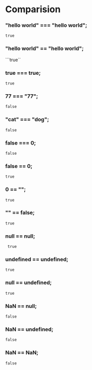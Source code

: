 # Comparision

### "hello world" === "hello world";
```true```

### "hello world" == "hello world";
```true``

### true === true;
```true```

### 77 === "77";
```false```

### "cat" === "dog";
```false```

### false === 0;
```false```

### false == 0;
```true```

### 0 == "";
```true```

### "" == false;
```true```

### null == null;
``` true```
### undefined == undefined;
```true```

### null == undefined;
```true```

### NaN == null;
```false```

### NaN == undefined;
```false```


### NaN == NaN;
```false```